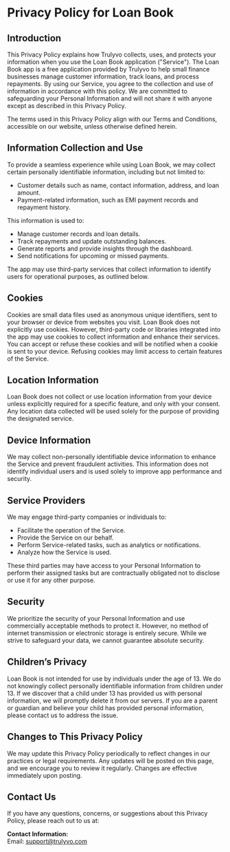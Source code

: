 # Privacy Policy for Loan Book

## Introduction
This Privacy Policy explains how Trulyvo collects, uses, and protects your information when you use the Loan Book application ("Service"). The Loan Book app is a free application provided by Trulyvo to help small finance businesses manage customer information, track loans, and process repayments. By using our Service, you agree to the collection and use of information in accordance with this policy. We are committed to safeguarding your Personal Information and will not share it with anyone except as described in this Privacy Policy.

The terms used in this Privacy Policy align with our Terms and Conditions, accessible on our website, unless otherwise defined herein.

## Information Collection and Use
To provide a seamless experience while using Loan Book, we may collect certain personally identifiable information, including but not limited to:
- Customer details such as name, contact information, address, and loan amount.
- Payment-related information, such as EMI payment records and repayment history.

This information is used to:
- Manage customer records and loan details.
- Track repayments and update outstanding balances.
- Generate reports and provide insights through the dashboard.
- Send notifications for upcoming or missed payments.

The app may use third-party services that collect information to identify users for operational purposes, as outlined below.

## Cookies
Cookies are small data files used as anonymous unique identifiers, sent to your browser or device from websites you visit. Loan Book does not explicitly use cookies. However, third-party code or libraries integrated into the app may use cookies to collect information and enhance their services. You can accept or refuse these cookies and will be notified when a cookie is sent to your device. Refusing cookies may limit access to certain features of the Service.

## Location Information
Loan Book does not collect or use location information from your device unless explicitly required for a specific feature, and only with your consent. Any location data collected will be used solely for the purpose of providing the designated service.

## Device Information
We may collect non-personally identifiable device information to enhance the Service and prevent fraudulent activities. This information does not identify individual users and is used solely to improve app performance and security.

## Service Providers
We may engage third-party companies or individuals to:
- Facilitate the operation of the Service.
- Provide the Service on our behalf.
- Perform Service-related tasks, such as analytics or notifications.
- Analyze how the Service is used.

These third parties may have access to your Personal Information to perform their assigned tasks but are contractually obligated not to disclose or use it for any other purpose.

## Security
We prioritize the security of your Personal Information and use commercially acceptable methods to protect it. However, no method of internet transmission or electronic storage is entirely secure. While we strive to safeguard your data, we cannot guarantee absolute security.

## Children’s Privacy
Loan Book is not intended for use by individuals under the age of 13. We do not knowingly collect personally identifiable information from children under 13. If we discover that a child under 13 has provided us with personal information, we will promptly delete it from our servers. If you are a parent or guardian and believe your child has provided personal information, please contact us to address the issue.

## Changes to This Privacy Policy
We may update this Privacy Policy periodically to reflect changes in our practices or legal requirements. Any updates will be posted on this page, and we encourage you to review it regularly. Changes are effective immediately upon posting.

## Contact Us
If you have any questions, concerns, or suggestions about this Privacy Policy, please reach out to us at:

**Contact Information:**  
Email: support@trulyvo.com
